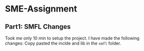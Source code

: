 # SME-Assignment

## Part1: SMFL Changes
Took me only 10 min to setup the project. I have made the following changes:
Copy pasted the inclde and lib in the `smfl` folder.
